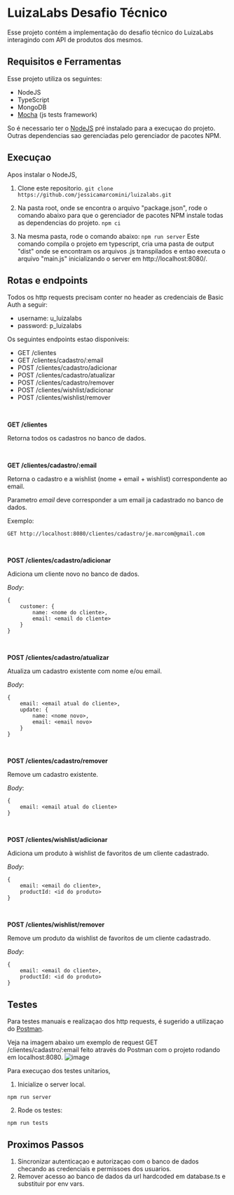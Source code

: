 ﻿# LuizaLabs Desafio Técnico

Esse projeto contém a implementação do desafio técnico do LuizaLabs interagindo com API de produtos dos mesmos.

## Requisitos e Ferramentas
Esse projeto utiliza os seguintes:
- NodeJS
- TypeScript
- MongoDB
- [Mocha](https://mochajs.org/) (js tests framework)

So é necessario ter o [NodeJS]((https://nodejs.org/en/)) pré instalado para a execuçao do projeto. Outras dependencias sao gerenciadas pelo gerenciador de pacotes NPM.

## Execuçao

Apos instalar o NodeJS,

1. Clone este repositorio.
`git clone https://github.com/jessicamarcomini/luizalabs.git`

2. Na pasta root, onde se encontra o arquivo "package.json", rode o comando abaixo para que o gerenciador de pacotes NPM instale todas as dependencias do projeto.
`npm ci`

3. Na mesma pasta, rode o comando abaixo:
`npm run server`
Este comando compila o projeto em typescript, cria uma pasta de output "dist" onde se encontram os arquivos .js transpilados e entao executa o arquivo "main.js" inicializando o server em http://localhost:8080/.

## Rotas e endpoints
Todos os http requests precisam conter no header as credenciais de Basic Auth a seguir:
- username: u_luizalabs
- password: p_luizalabs

Os seguintes endpoints estao disponiveis:
- GET /clientes
- GET /clientes/cadastro/:email
- POST /clientes/cadastro/adicionar
- POST /clientes/cadastro/atualizar
- POST /clientes/cadastro/remover
- POST /clientes/wishlist/adicionar
- POST /clientes/wishlist/remover

<br>

**GET /clientes**

Retorna todos os cadastros no banco de dados.

<br>

**GET /clientes/cadastro/:email**

Retorna o cadastro e a wishlist (nome + email + wishlist) correspondente ao email.

Parametro *email* deve corresponder a um email ja cadastrado no banco de dados.

Exemplo:

`GET http://localhost:8080/clientes/cadastro/je.marcom@gmail.com`

<br>

**POST /clientes/cadastro/adicionar**

Adiciona um cliente novo no banco de dados.

*Body*:
```
{
    customer: {
        name: <nome do cliente>,
        email: <email do cliente>
    }
}
```

<br>

**POST /clientes/cadastro/atualizar**

Atualiza um cadastro existente com nome e/ou email.

*Body*:
```
{
    email: <email atual do cliente>,
    update: {
        name: <nome novo>,
        email: <email novo>
    }
}
```

<br>

**POST /clientes/cadastro/remover**

Remove um cadastro existente.

*Body*:
```
{
    email: <email atual do cliente>
}
```

<br>

**POST /clientes/wishlist/adicionar**

Adiciona um produto à wishlist de favoritos de um cliente cadastrado.

*Body*:
```
{
    email: <email do cliente>,
    productId: <id do produto>
}
```

<br>

**POST /clientes/wishlist/remover**

Remove um produto da wishlist de favoritos de um cliente cadastrado.

*Body*:
```
{
    email: <email do cliente>,
    productId: <id do produto>
}
```

## Testes
Para testes manuais e realizaçao dos http requests, é sugerido a utilizaçao do [Postman](https://www.postman.com/).

Veja na imagem abaixo um exemplo de request GET /clientes/cadastro/:email feito através do Postman com o projeto rodando em localhost:8080.
![image](https://user-images.githubusercontent.com/13108925/161439074-d4671c27-6529-495a-aeeb-17bcbc2f6d05.png)

Para execuçao dos testes unitarios,
1. Inicialize o server local.

`npm run server`

2. Rode os testes:

`npm run tests`


## Proximos Passos
1. Sincronizar autenticaçao e autorizaçao com o banco de dados checando as credenciais e permissoes dos usuarios.
2. Remover acesso ao banco de dados da url hardcoded em database.ts e substituir por env vars. 

